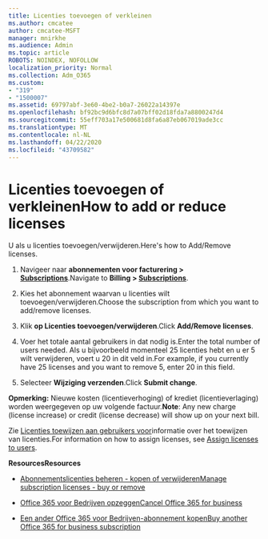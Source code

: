 ```yaml
---
title: Licenties toevoegen of verkleinen
ms.author: cmcatee
author: cmcatee-MSFT
manager: mnirkhe
ms.audience: Admin
ms.topic: article
ROBOTS: NOINDEX, NOFOLLOW
localization_priority: Normal
ms.collection: Adm_O365
ms.custom:
- "319"
- "1500007"
ms.assetid: 69797abf-3e60-4be2-b0a7-26022a14397e
ms.openlocfilehash: bf92bc9d6bfc8d7a07bff02d18fda7a8800247d4
ms.sourcegitcommit: 55eff703a17e500681d8fa6a87eb067019ade3cc
ms.translationtype: MT
ms.contentlocale: nl-NL
ms.lasthandoff: 04/22/2020
ms.locfileid: "43709582"
---
```

# <a name="how-to-add-or-reduce-licenses"></a><span data-ttu-id="de95a-102">Licenties toevoegen of verkleinen</span><span class="sxs-lookup"><span data-stu-id="de95a-102">How to add or reduce licenses</span></span>

<span data-ttu-id="de95a-103">U als u licenties toevoegen/verwijderen.</span><span class="sxs-lookup"><span data-stu-id="de95a-103">Here's how to Add/Remove licenses.</span></span>
  
1. <span data-ttu-id="de95a-104">Navigeer naar **abonnementen voor facturering > [Subscriptions](https://portal.office.com/adminportal/home#/subscriptions)**.</span><span class="sxs-lookup"><span data-stu-id="de95a-104">Navigate to **Billing > [Subscriptions](https://portal.office.com/adminportal/home#/subscriptions)**.</span></span>

2. <span data-ttu-id="de95a-105">Kies het abonnement waarvan u licenties wilt toevoegen/verwijderen.</span><span class="sxs-lookup"><span data-stu-id="de95a-105">Choose the subscription from which you want to add/remove licenses.</span></span>

3. <span data-ttu-id="de95a-106">Klik **op Licenties toevoegen/verwijderen**.</span><span class="sxs-lookup"><span data-stu-id="de95a-106">Click **Add/Remove licenses**.</span></span>

4. <span data-ttu-id="de95a-107">Voer het totale aantal gebruikers in dat nodig is.</span><span class="sxs-lookup"><span data-stu-id="de95a-107">Enter the total number of users needed.</span></span> <span data-ttu-id="de95a-108">Als u bijvoorbeeld momenteel 25 licenties hebt en u er 5 wilt verwijderen, voert u 20 in dit veld in.</span><span class="sxs-lookup"><span data-stu-id="de95a-108">For example, if you currently have 25 licenses and you want to remove 5, enter 20 in this field.</span></span>

5. <span data-ttu-id="de95a-109">Selecteer **Wijziging verzenden**.</span><span class="sxs-lookup"><span data-stu-id="de95a-109">Click **Submit change**.</span></span>

<span data-ttu-id="de95a-110">**Opmerking:** Nieuwe kosten (licentieverhoging) of krediet (licentieverlaging) worden weergegeven op uw volgende factuur.</span><span class="sxs-lookup"><span data-stu-id="de95a-110">**Note**: Any new charge (license increase) or credit (license decrease) will show up on your next bill.</span></span>

<span data-ttu-id="de95a-111">Zie [Licenties toewijzen aan gebruikers voor](https://docs.microsoft.com/microsoft-365/admin/manage/assign-licenses-to-users)informatie over het toewijzen van licenties.</span><span class="sxs-lookup"><span data-stu-id="de95a-111">For information on how to assign licenses, see [Assign licenses to users](https://docs.microsoft.com/microsoft-365/admin/manage/assign-licenses-to-users).</span></span>

 <span data-ttu-id="de95a-112">**Resources**</span><span class="sxs-lookup"><span data-stu-id="de95a-112">**Resources**</span></span>
  
- [<span data-ttu-id="de95a-113">Abonnementslicenties beheren - kopen of verwijderen</span><span class="sxs-lookup"><span data-stu-id="de95a-113">Manage subscription licenses - buy or remove</span></span>](https://docs.microsoft.com/microsoft-365/commerce/licenses/buy-licenses)

- [<span data-ttu-id="de95a-114">Office 365 voor Bedrijven opzeggen</span><span class="sxs-lookup"><span data-stu-id="de95a-114">Cancel Office 365 for business</span></span>](https://support.office.com/article/Cancel-Office-365-for-business-b1bc0bef-4608-4601-813a-cdd9f746709a)

- [<span data-ttu-id="de95a-115">Een ander Office 365 voor Bedrijven-abonnement kopen</span><span class="sxs-lookup"><span data-stu-id="de95a-115">Buy another Office 365 for business subscription</span></span>](https://support.office.com/article/Buy-another-Office-365-for-business-subscription-fab3b86c-3359-4042-8692-5d4dc7550b7c)
